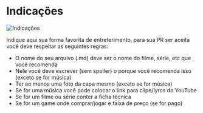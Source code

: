 # Indicações

![Indicações](https://user-images.githubusercontent.com/56745829/135946315-da4eadce-f0cb-443d-8a54-c2c40f00eb6f.png)


Indique aqui sua forma favorita de entreterimento, para sua PR ser aceita você deve respeitar as seguintes regras:

- O nome do seu arquivo (.md) deve ser o nome do filme, série, etc que você recomenda
- Nele você deve escrever (sem spoiler) o porque você recomenda isso (exceto se for música)
- Ter ao menos uma foto da capa mesmo (exceto se for música)
- Se for uma música você pode colocar o link para clipe/lyrcs do YouTube
- Se for um filme ou série conter a ficha técnica
- Se for um game onde comprar/jogar e faixa de preço (se for pago)
